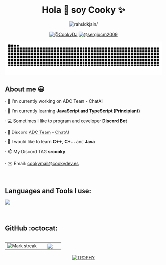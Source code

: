 <h1 align="center">Hola 👋 soy Cooky ✨ </h1> 
<p align="center"> <img src=https://komarev.com/ghpvc/?username=rahuldkjain alt=rahuldkjain/> </p>
<p align="center">
  <a href="https://www.youtube.com/@CookyDJ" target="blank"><img align="center" src="https://img.shields.io/badge/YouTube-FF0000?style=for-the-badge&logo=youtube&logoColor=white" alt="@CookyDJ"  /></a>
<a href="https://www.tiktok.com/@sergiocm2009" target="blank"><img align="center" src="https://img.shields.io/badge/TikTok-000000?style=for-the-badge&logo=tiktok&logoColor=white" alt="@sergiocm2009" /></a>
<p align="center"><img src="https://raw.githubusercontent.com/CookyDevJS/CookyDevJS/output/snake.svg" alt="Snake animation" /></p>
<h2>About me 😃</h2>

<p align="left">
· 🔭 I’m currently working on ADC Team - ChatAI

· 🔰 I’m currently learning **JavaScript and TypeScript (Principiant)**

· 💻 Sometimes I like to program and developer **Discord Bot**

· 📝 Discord [ADC Team](https://discord.gg/CnRNkQkZC5) - [ChatAI](https://discord.gg/dfZaHBwptB)

· 🧠 I would like to learn **C++**, **C+...** and **Java**

· 📫 My Discord TAG **srcooky**

· ✉️ Email: cookymail@cookydev.es
  </p>
<br>

<h2 >Languages and Tools I use:</h2>
<!--tech stack icons-->
<p align="left">
  <a href="https://github.com/CookyDevJS">
    <img src="https://skillicons.dev/icons?i=androidstudio,debian,cloudflare,css,discord,discordjs,github,html,js,nodejs,npm,vscode,windows,gmail,idea,java,linux,mongodb,twitter,bun,docker,typescript,discordbots,vercel,git,reactjs&perline=12" />
  </a>
</p>
<br>
</p>


<h2>GitHub :octocat:</h2>
<p align="center">
<table align="left">
<tr border="none">
<td width="60%" align="center">

  <img  title="🔥 Get streak stats for your profile at git.io/streak-stats" alt="Mark streak" src="https://github-readme-streak-stats.herokuapp.com/?user=CookydevJS&theme=dark&hide_border=false" /> 
</td>

<td width="40%" align="center">

  <img  align="center"  src="https://github-readme-stats.anuraghazra1.vercel.app/api/top-langs/?username=CookydevJS&theme=dark&hide_border=false&no-bg=true&no-frame=true&langs_count=10"/>

  </td>
</tr>
</table>
<div align=center>
  <a href="https://github.com/ryo-ma/github-profile-trophy" title="Go to Source">
      <img align="center" width=84% src="https://github-profile-trophy.vercel.app/?username=CookydevJS&theme=radical&row=1&column=7&margin-h=15&margin-w=5&no-bg=true" alt="TROPHY" />
    </a>
</div>

